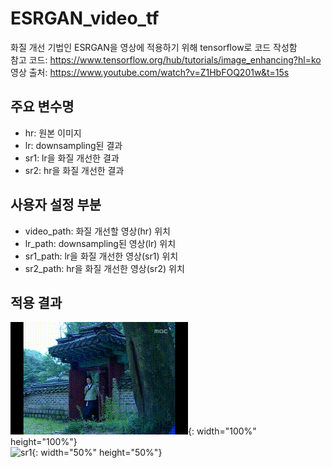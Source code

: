 # ESRGAN_video_tf  
화질 개선 기법인 ESRGAN을 영상에 적용하기 위해 tensorflow로 코드 작성함  
참고 코드: https://www.tensorflow.org/hub/tutorials/image_enhancing?hl=ko  
영상 출처: https://www.youtube.com/watch?v=Z1HbFOQ201w&t=15s

## 주요 변수명  
- hr: 원본 이미지  
- lr: downsampling된 결과  
- sr1: lr을 화질 개선한 결과  
- sr2: hr을 화질 개선한 결과  

## 사용자 설정 부분
- video_path: 화질 개선할 영상(hr) 위치  
- lr_path: downsampling된 영상(lr) 위치  
- sr1_path:  lr을 화질 개선한 영상(sr1) 위치  
- sr2_path: hr을 화질 개선한 영상(sr2) 위치  

## 적용 결과
![lr](lr.gif){: width="100%" height="100%"}  
![sr1](sr1.gif){: width="50%" height="50%"}  
